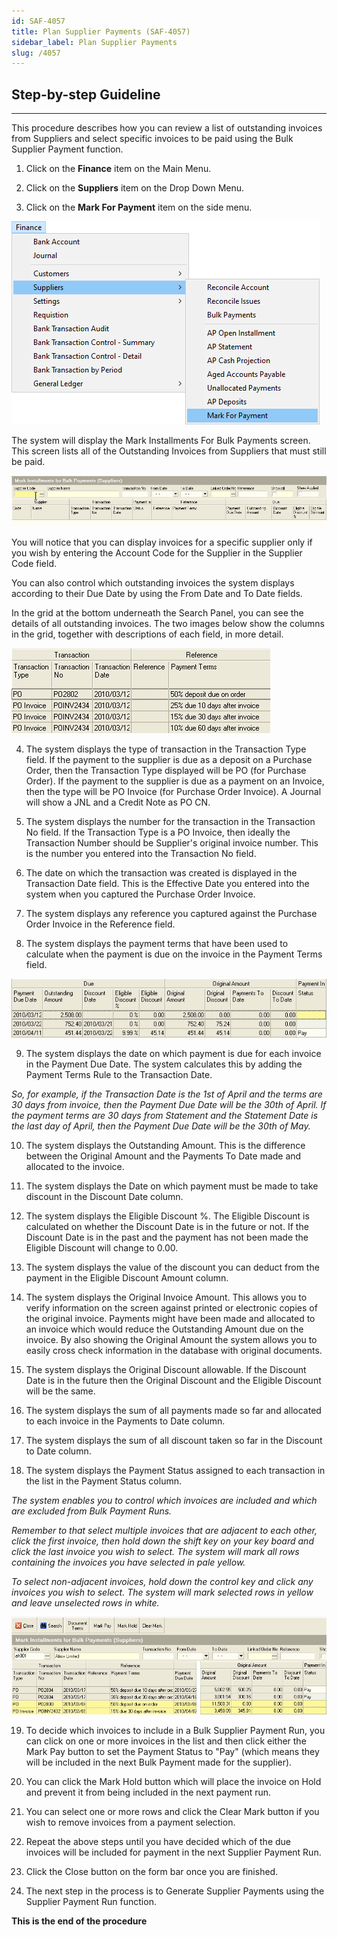 ```yaml
---
id: SAF-4057
title: Plan Supplier Payments (SAF-4057)
sidebar_label: Plan Supplier Payments
slug: /4057
---
```


## Step-by-step Guideline
___ 

This procedure describes how you can review a list of outstanding
invoices from Suppliers and select specific invoices to be paid using
the Bulk Supplier Payment function.  

1.  Click on the **Finance** item on the Main Menu.  

2.  Click on the **Suppliers** item on the Drop Down Menu.  

3.  Click on the **Mark For Payment** item on the side menu.  

![](../static/img/docs/SAF-4057/image01.png)  

The system will display the Mark Installments For Bulk Payments
screen. This screen lists all of the Outstanding Invoices from
Suppliers that must still be paid.  

![](../static/img/docs/SAF-4057/image3.jpg)  

You will notice that you can display invoices for a specific supplier
only if you wish by entering the Account Code for the Supplier in the
Supplier Code field.  

You can also control which outstanding invoices the system displays
according to their Due Date by using the From Date and To Date fields.  

In the grid at the bottom underneath the Search Panel, you can see the
details of all outstanding invoices. The two images below show the
columns in the grid, together with descriptions of each field, in more
detail.  

![](../static/img/docs/SAF-4057/image4.jpg)  

4.  The system displays the type of transaction in the Transaction Type
    field. If the payment to the supplier is due as a deposit on a
    Purchase Order, then the Transaction Type displayed will be PO (for
    Purchase Order). If the payment to the supplier is due as a payment
    on an Invoice, then the type will be PO Invoice (for Purchase Order
    Invoice). A Journal will show a JNL and a Credit Note as PO CN.  

5.  The system displays the number for the transaction in the
    Transaction No field. If the Transaction Type is a PO Invoice, then
    ideally the Transaction Number should be Supplier's original invoice 
	number. This is the number you entered into the Transaction No field.  

6.  The date on which the transaction was created is displayed in the
    Transaction Date field. This is the Effective Date you entered into
    the system when you captured the Purchase Order Invoice.  

7.  The system displays any reference you captured against the Purchase
    Order Invoice in the Reference field.  

8.  The system displays the payment terms that have been used to
    calculate when the payment is due on the invoice in the Payment
    Terms field.  

![](../static/img/docs/SAF-4057/image6.jpg)  

9.  The system displays the date on which payment is due for each
    invoice in the Payment Due Date. The system calculates this by
    adding the Payment Terms Rule to the Transaction Date.  

_So, for example, if the Transaction Date is the 1st of April and
the terms are 30 days from invoice, then the Payment Due Date will be
the 30th of April. If the payment terms are 30 days from Statement
and the Statement Date is the last day of April, then the Payment Due
Date will be the 30th of May._  

10. The system displays the Outstanding Amount. This is the difference
    between the Original Amount and the Payments To Date made and
    allocated to the invoice.  

11. The system displays the Date on which payment must be made to take
    discount in the Discount Date column.  

12. The system displays the Eligible Discount %. The Eligible Discount
    is calculated on whether the Discount Date is in the future or not.
    If the Discount Date is in the past and the payment has not been
    made the Eligible Discount will change to 0.00.  

13. The system displays the value of the discount you can deduct from
    the payment in the Eligible Discount Amount column.  

14. The system displays the Original Invoice Amount. This allows you to
    verify information on the screen against printed or electronic
    copies of the original invoice. Payments might have been made and
    allocated to an invoice which would reduce the Outstanding Amount
    due on the invoice. By also showing the Original Amount the system
    allows you to easily cross check information in the database with
    original documents.  

15. The system displays the Original Discount allowable. If the Discount
    Date is in the future then the Original Discount and the Eligible
    Discount will be the same.  

16. The system displays the sum of all payments made so far and
    allocated to each invoice in the Payments to Date column.  

17. The system displays the sum of all discount taken so far in the
    Discount to Date column.  

18. The system displays the Payment Status assigned to each transaction
    in the list in the Payment Status column.  

*The system enables you to control which invoices are included and
which are excluded from Bulk Payment Runs.*  

*Remember to that select multiple invoices that are adjacent to each
other, click the first invoice, then hold down the shift key on your
key board and click the last invoice you wish to select. The system
will mark all rows containing the invoices you have selected in pale
yellow.*  

*To select non-adjacent invoices, hold down the control key and click
any invoices you wish to select. The system will mark selected rows in
yellow and leave unselected rows in white.*  

![](../static/img/docs/SAF-4057/image8.jpg)  

19. To decide which invoices to include in a Bulk Supplier Payment Run,
    you can click on one or more invoices in the list and then click
    either the Mark Pay button to set the Payment Status to "Pay" (which
    means they will be included in the next Bulk Payment made for the
    supplier).  

20. You can click the Mark Hold button which will place the invoice on
    Hold and prevent it from being included in the next payment run.  

21. You can select one or more rows and click the Clear Mark button if
    you wish to remove invoices from a payment selection.  

22. Repeat the above steps until you have decided which of the due
    invoices will be included for payment in the next Supplier Payment
    Run.  

23. Click the Close button on the form bar once you are finished.  

24. The next step in the process is to Generate Supplier Payments using
    the Supplier Payment Run function.  

**This is the end of the procedure**

